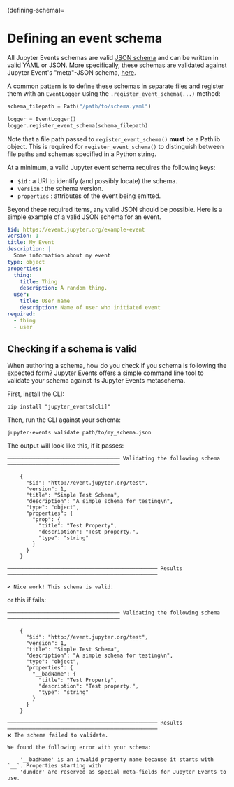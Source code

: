 (defining-schema)=

# Defining an event schema

All Jupyter Events schemas are valid [JSON schema](https://json-schema.org/) and can be written in valid YAML or JSON. More specifically, these schemas are validated against Jupyter Event's "meta"-JSON schema, [here](https://github.com/jupyter/jupyter_events/tree/main/jupyter_events/schemas/event-metaschema.yml).

A common pattern is to define these schemas in separate files and register them with an `EventLogger` using the `.register_event_schema(...)` method:

```python
schema_filepath = Path("/path/to/schema.yaml")

logger = EventLogger()
logger.register_event_schema(schema_filepath)
```

Note that a file path passed to `register_event_schema()` **must** be a Pathlib
object. This is required for `register_event_schema()` to distinguish between
file paths and schemas specified in a Python string.

At a minimum, a valid Jupyter event schema requires the following keys:

- `$id` : a URI to identify (and possibly locate) the schema.
- `version` : the schema version.
- `properties` : attributes of the event being emitted.

Beyond these required items, any valid JSON should be possible. Here is a simple example of a valid JSON schema for an event.

```yaml
$id: https://event.jupyter.org/example-event
version: 1
title: My Event
description: |
  Some information about my event
type: object
properties:
  thing:
    title: Thing
    description: A random thing.
  user:
    title: User name
    description: Name of user who initiated event
required:
  - thing
  - user
```

## Checking if a schema is valid

When authoring a schema, how do you check if you schema is following the expected form? Jupyter Events offers a simple command line tool to validate your schema against its Jupyter Events metaschema.

First, install the CLI:

```
pip install "jupyter_events[cli]"
```

Then, run the CLI against your schema:

```
jupyter-events validate path/to/my_schema.json
```

The output will look like this, if it passes:

```
──────────────────────────────────── Validating the following schema ────────────────────────────────────

    {
      "$id": "http://event.jupyter.org/test",
      "version": 1,
      "title": "Simple Test Schema",
      "description": "A simple schema for testing\n",
      "type": "object",
      "properties": {
        "prop": {
          "title": "Test Property",
          "description": "Test property.",
          "type": "string"
        }
      }
    }

──────────────────────────────────────────────── Results ────────────────────────────────────────────────

✔ Nice work! This schema is valid.
```

or this if fails:

```
──────────────────────────────────── Validating the following schema ────────────────────────────────────

    {
      "$id": "http://event.jupyter.org/test",
      "version": 1,
      "title": "Simple Test Schema",
      "description": "A simple schema for testing\n",
      "type": "object",
      "properties": {
        "__badName": {
          "title": "Test Property",
          "description": "Test property.",
          "type": "string"
        }
      }
    }

──────────────────────────────────────────────── Results ────────────────────────────────────────────────
❌ The schema failed to validate.

We found the following error with your schema:

    '__badName' is an invalid property name because it starts with `__`. Properties starting with
    'dunder' are reserved as special meta-fields for Jupyter Events to use.
```
